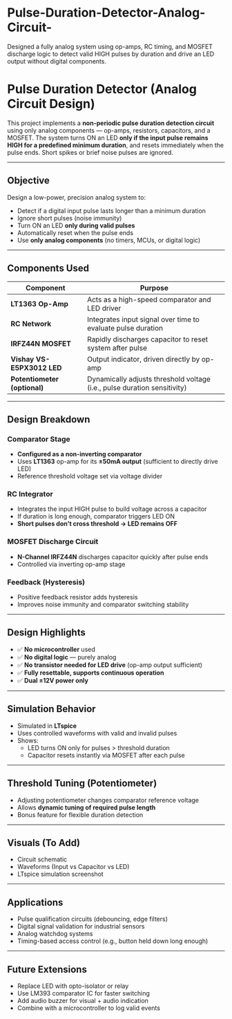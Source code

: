 # Pulse-Duration-Detector-Analog-Circuit-
Designed a fully analog system using op-amps, RC timing, and MOSFET discharge logic to detect valid HIGH pulses by duration and drive an LED output without digital components.
# Pulse Duration Detector (Analog Circuit Design)

This project implements a **non-periodic pulse duration detection circuit** using only analog components — op-amps, resistors, capacitors, and a MOSFET. The system turns ON an LED **only if the input pulse remains HIGH for a predefined minimum duration**, and resets immediately when the pulse ends. Short spikes or brief noise pulses are ignored.

---

## Objective

Design a low-power, precision analog system to:
- Detect if a digital input pulse lasts longer than a minimum duration
- Ignore short pulses (noise immunity)
- Turn ON an LED **only during valid pulses**
- Automatically reset when the pulse ends
- Use **only analog components** (no timers, MCUs, or digital logic)

---

## Components Used

| Component      | Purpose                                                                 |
|----------------|-------------------------------------------------------------------------|
| **LT1363 Op-Amp** | Acts as a high-speed comparator and LED driver                        |
| **RC Network** | Integrates input signal over time to evaluate pulse duration             |
| **IRFZ44N MOSFET** | Rapidly discharges capacitor to reset system after pulse              |
| **Vishay VS-E5PX3012 LED** | Output indicator, driven directly by op-amp                   |
| **Potentiometer (optional)** | Dynamically adjusts threshold voltage (i.e., pulse duration sensitivity) |

---

## Design Breakdown

### Comparator Stage
- **Configured as a non-inverting comparator**
- Uses **LT1363** op-amp for its **±50mA output** (sufficient to directly drive LED)
- Reference threshold voltage set via voltage divider

### RC Integrator
- Integrates the input HIGH pulse to build voltage across a capacitor
- If duration is long enough, comparator triggers LED ON
- **Short pulses don't cross threshold → LED remains OFF**

### MOSFET Discharge Circuit
- **N-Channel IRFZ44N** discharges capacitor quickly after pulse ends
- Controlled via inverting op-amp stage

### Feedback (Hysteresis)
- Positive feedback resistor adds hysteresis
- Improves noise immunity and comparator switching stability

---

## Design Highlights

- ✅ **No microcontroller** used
- ✅ **No digital logic** — purely analog
- ✅ **No transistor needed for LED drive** (op-amp output sufficient)
- ✅ **Fully resettable, supports continuous operation**
- ✅ **Dual ±12V power only**

---

## Simulation Behavior

- Simulated in **LTspice**
- Uses controlled waveforms with valid and invalid pulses
- Shows:
  - LED turns ON only for pulses > threshold duration
  - Capacitor resets instantly via MOSFET after each pulse

---

## Threshold Tuning (Potentiometer)

- Adjusting potentiometer changes comparator reference voltage
- Allows **dynamic tuning of required pulse length**
- Bonus feature for flexible duration detection

---

## Visuals (To Add)
- Circuit schematic
- Waveforms (Input vs Capacitor vs LED)
- LTspice simulation screenshot

---

## Applications

- Pulse qualification circuits (debouncing, edge filters)
- Digital signal validation for industrial sensors
- Analog watchdog systems
- Timing-based access control (e.g., button held down long enough)

---

## Future Extensions

- Replace LED with opto-isolator or relay
- Use LM393 comparator IC for faster switching
- Add audio buzzer for visual + audio indication
- Combine with a microcontroller to log valid events
